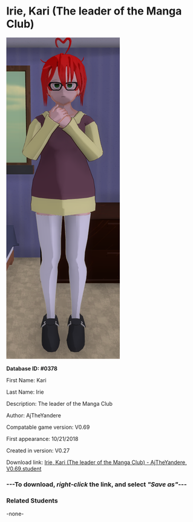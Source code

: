# Irie, Kari (The leader of the Manga Club)

<img src="../../Files/Images/Irie, Kari (The leader of the Manga Club).png" title="Irie, Kari (The leader of the Manga Club) - AjTheYandere, V0.69">

**Database ID: #0378**

First Name: Kari

Last Name: Irie

Description: The leader of the Manga Club

Author: AjTheYandere

Compatable game version: V0.69

First appearance: 10/21/2018

Created in version: V0.27

Download link: <a href="https://raw.githubusercontent.com/Arbiter1223/Daigaku-Gurashi-Custom-Students/master/Files/Student%20Files/Irie%2C%20Kari%20(The%20leader%20of%20the%20Manga%20Club)%20-%20AjTheYandere%2C%20V0.69.student">Irie, Kari (The leader of the Manga Club) - AjTheYandere, V0.69.student</a>

### ---**To download, _right-click_ the link, and select _"Save as"_**---

### Related Students

-none-
